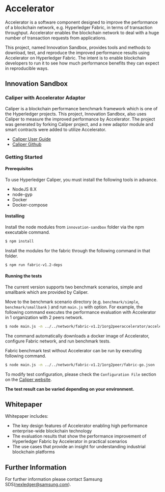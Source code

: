 # Accelerator
Accelerator is a software component designed to improve the performance of a blockchain network, e.g. Hyperledger Fabric, in terms of transaction throughput. Accelerator enables the blockchain network to deal with a huge number of transaction requests from applications. 

This project, named Innovation Sandbox, provides tools and methods to download, test, and reproduce the improved performance results using Accelerator on Hyperledger Fabric. The intent is to enable blockchain developers to run it to see how much performance benefits they can expect in reproducible ways.

## Innovation Sandbox

### Caliper with Accelerator Adaptor 
Caliper is a blockchain performance benchmark framework which is one of the Hyperledger projects. This project, Innovation Sandbox, also uses Caliper to measure the improved performance by Accelerator. The project was generated by forking Caliper project, and a new adaptor module and smart contracts were added to utilize Accelerator.

- [Caliper User Guide](https://hyperledger.github.io/caliper)
- [Caliper Github](https://github.com/hyperledger/caliper)


### Getting Started
#### Prerequisites
To use Hyperledger Caliper, you must install the following tools in advance.
- NodeJS 8.X
- node-gyp
- Docker
- Docker-compose

#### Installing
Install the node modules from `innovation-sandbox` folder via the npm executable command.
```bash
$ npm install
```
Install the modules for the fabric through the following command in that folder.
```bash
$ npm run fabric-v1.2-deps
```

#### Running the tests
The current version supports two benchmark scenarios, simple and smallbank which are provided by Caliper. 

Move to the benchmark scenario directory (e.g. `benchmark/simple`, `benchmark/smallbank` ) and run `main.js` with option.
For example, the following command executes the performance evaluation with Accelerator in 1 organization with 2 peers network.
```bash
$ node main.js -n ../../network/fabric-v1.2/1org2peeraccelerator/accelerator-go.json
```
The command automatically downloads a docker image of Accelerator, configure Fabric network, and run benchmark tests.

Fabric benchmark test without Accelerator can be run by executing following command.
```bash
$ node main.js -n ../../network/fabric-v1.2/1org2peer/fabric-go.json
```

To modify test configuration, please check the `Configuration File` section on the [Caliper website](https://hyperledger.github.io/caliper/docs/2_Architecture.html).

**The test result can be varied depending on your environment.**

## Whitepaper
Whitepaper includes:
- The key design features of Accelerator enabling high performance enterprise-wide blockchain technology
- The evaluation results that show the performance improvement of Hyperledger Fabric by Accelerator in practical scenarios
- The use cases that provide an insight for understanding industrial blockchain platforms

## Further Information
For further information please contact Samsung SDS(nexledger@samsung.com).

